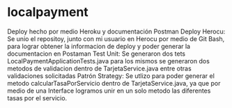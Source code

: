 # localpayment
Deploy hecho por medio Heroku y documentación Postman
Deploy Herocu: Se unio el repositoy, junto con mi usuario en Herocu por medio de Git Bash, para lograr obtener la informacion de deploy y poder generar la documentacion en Postaman
Test Unit: Se generaron dos tets LocalPaymentApplicationTests.java para los mismos se generaron dos metodos de validacion dentro de TarjetaService.java entre otras validaciones solicitadas
Patrón Strategy: Se utlizo para poder generar el metodo calcularTasaPorServicio dentro de TarjetaService.java, ya que por medio de una Interface logramos unir en un  solo metodo las diferentes tasas por el servicio.
